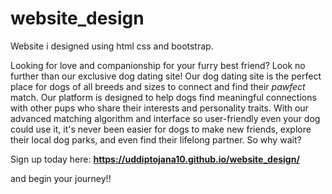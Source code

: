 # website_design
Website i designed using html css and bootstrap.

Looking for love and companionship for your furry best friend? Look no further than our exclusive dog dating site! Our dog dating site is the perfect place for dogs of all breeds and sizes to connect and find their _pawfect_ match. Our platform is designed to help dogs find meaningful connections with other pups who share their interests and personality traits. With our advanced matching algorithm and interface so user-friendly even your dog could use it, it's never been easier for dogs to make new friends, explore their local dog parks, and even find their lifelong partner. So why wait?

Sign up today here:
**https://uddiptojana10.github.io/website_design/**

and begin your journey!!
